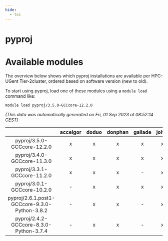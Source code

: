```yaml
---
hide:
  - toc
---
```


pyproj
======

# Available modules


The overview below shows which pyproj installations are available per HPC-UGent Tier-2cluster, ordered based on software version (new to old).

To start using pyproj, load one of these modules using a `module load` command like:

```shell
module load pyproj/3.5.0-GCCcore-12.2.0
```

*(This data was automatically generated on Fri, 01 Sep 2023 at 08:52:14 CEST)*  

| |accelgor|doduo|donphan|gallade|joltik|skitty|swalot|victini|
| :---: | :---: | :---: | :---: | :---: | :---: | :---: | :---: | :---: |
|pyproj/3.5.0-GCCcore-12.2.0|x|x|x|x|x|x|x|x|
|pyproj/3.4.0-GCCcore-11.3.0|x|x|x|x|x|x|x|x|
|pyproj/3.3.1-GCCcore-11.2.0|x|x|x|-|x|x|x|x|
|pyproj/3.0.1-GCCcore-10.2.0|-|x|x|x|x|x|x|x|
|pyproj/2.6.1.post1-GCCcore-9.3.0-Python-3.8.2|-|x|x|-|x|x|x|x|
|pyproj/2.4.2-GCCcore-8.3.0-Python-3.7.4|-|x|x|-|x|x|-|x|
